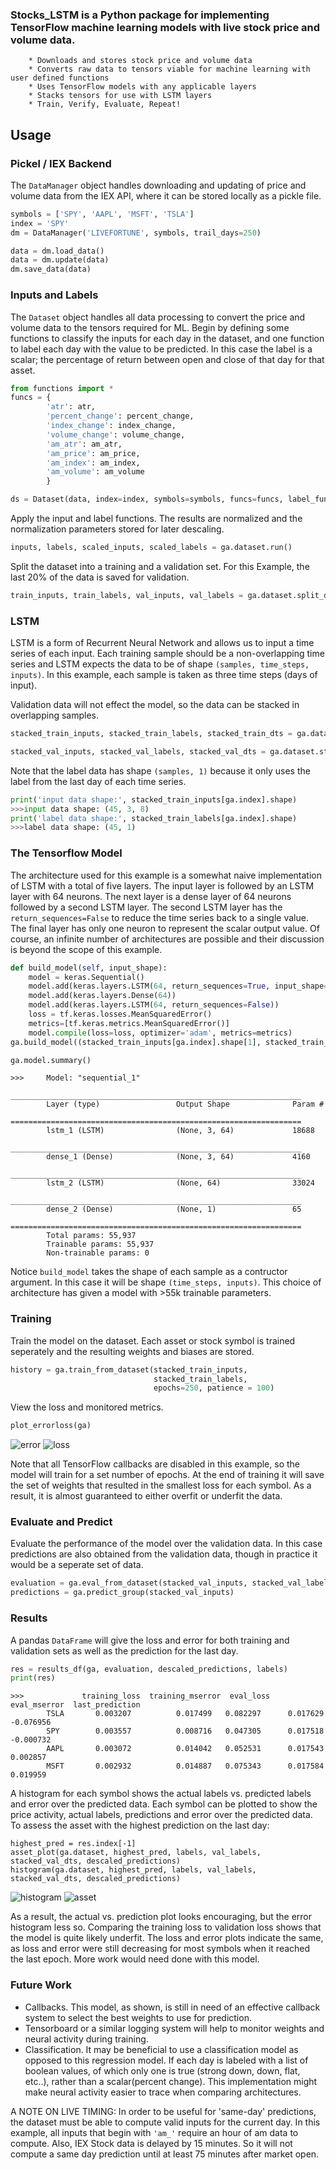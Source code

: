
### Stocks_LSTM is a Python package for implementing TensorFlow machine learning models with live stock price and volume data.

        * Downloads and stores stock price and volume data
        * Converts raw data to tensors viable for machine learning with user defined functions
        * Uses TensorFlow models with any applicable layers
        * Stacks tensors for use with LSTM layers
        * Train, Verify, Evaluate, Repeat!

## Usage

### Pickel / IEX Backend

The `DataManager` object handles downloading and updating of price and volume data from the IEX API, where it can be stored  locally as a pickle file.

```python
symbols = ['SPY', 'AAPL', 'MSFT', 'TSLA']
index = 'SPY'
dm = DataManager('LIVEFORTUNE', symbols, trail_days=250)

data = dm.load_data()
data = dm.update(data)
dm.save_data(data)
```

### Inputs and Labels

The `Dataset` object handles all data processing to convert the price and volume data to the tensors required for ML.
Begin by defining some functions to classify the inputs for each day in the dataset, and one function to label each day with the value to be predicted.  In this case the label is a scalar; the percentage of return between open and close of that day for that asset.

```python
from functions import *
funcs = {
        'atr': atr,
        'percent_change': percent_change,
        'index_change': index_change,
        'volume_change': volume_change,
        'am_atr': am_atr,
        'am_price': am_price,
        'am_index': am_index,
        'am_volume': am_volume
        }

ds = Dataset(data, index=index, symbols=symbols, funcs=funcs, label_func=close_label)
```

Apply the input and label functions.  The results are normalized and the normalization parameters stored for later descaling.

```python
inputs, labels, scaled_inputs, scaled_labels = ga.dataset.run()
```

Split the dataset into a training and a validation set.  For this Example, the last 20% of the data is saved for validation.

```python
train_inputs, train_labels, val_inputs, val_labels = ga.dataset.split_data(scaled_inputs, scaled_labels, ratio=0.8)
```

### LSTM

LSTM is a form of Recurrent Neural Network and allows us to input a time series of each input.  Each training sample should be a non-overlapping time series and LSTM expects the data to be of shape `(samples, time_steps, inputs)`.  In this example, each sample is taken as three time steps (days of input).  

Validation data will not effect the model, so the data can be stacked in overlapping samples.

```python
stacked_train_inputs, stacked_train_labels, stacked_train_dts = ga.dataset.stack_inputs(train_inputs, train_labels, STACK_DAYS=3)

stacked_val_inputs, stacked_val_labels, stacked_val_dts = ga.dataset.stack_dense_inputs(val_inputs, val_labels, STACK_DAYS=3)
```

Note that the label data has shape `(samples, 1)` because it only uses the label from the last day of each time series.

```python
print('input data shape:', stacked_train_inputs[ga.index].shape)
>>>input data shape: (45, 3, 8)
print('label data shape:', stacked_train_labels[ga.index].shape)
>>>label data shape: (45, 1)
```

### The Tensorflow Model

The architecture used for this example is a somewhat naive implementation of LSTM with a total of five layers. The input layer is followed by an LSTM layer with 64 neurons.  The next layer is a dense layer of 64 neurons followed by a second LSTM layer.  The second LSTM layer has the `return_sequences=False` to reduce the time series back to a single value.  The final layer has only one neuron to represent the scalar output value.  Of course, an infinite number of architectures are possible and their discussion is beyond the scope of this example.

```python
def build_model(self, input_shape):
    model = keras.Sequential()
    model.add(keras.layers.LSTM(64, return_sequences=True, input_shape=input_shape, activation='tanh'))
    model.add(keras.layers.Dense(64))
    model.add(keras.layers.LSTM(64, return_sequences=False))
    loss = tf.keras.losses.MeanSquaredError()
    metrics=[tf.keras.metrics.MeanSquaredError()]
    model.compile(loss=loss, optimizer='adam', metrics=metrics)
ga.build_model((stacked_train_inputs[ga.index].shape[1], stacked_train_inputs[ga.index].shape[2]))

ga.model.summary()
```
```
>>>     Model: "sequential_1"
        _________________________________________________________________
        Layer (type)                 Output Shape              Param #   
        =================================================================
        lstm_1 (LSTM)                (None, 3, 64)             18688     
        _________________________________________________________________
        dense_1 (Dense)              (None, 3, 64)             4160      
        _________________________________________________________________
        lstm_2 (LSTM)                (None, 64)                33024     
        _________________________________________________________________
        dense_2 (Dense)              (None, 1)                 65        
        =================================================================
        Total params: 55,937
        Trainable params: 55,937
        Non-trainable params: 0
```

Notice `build_model` takes the shape of each sample as a contructor argument.  In this case it will be shape `(time_steps, inputs)`.  This choice of architecture has given a model with >55k trainable parameters.

### Training

Train the model on the dataset.  Each asset or stock symbol is trained seperately and the resulting weights and biases are stored.  

```python
history = ga.train_from_dataset(stacked_train_inputs,
                                stacked_train_labels,
                                epochs=250, patience = 100)
```

View the loss and monitored metrics.

```python
plot_errorloss(ga)
```
![error](img/error.png)
![loss](img/loss.png)

Note that all TensorFlow callbacks are disabled in this example, so the model will train for a set number of epochs.  At the end of training it will save the set of weights that resulted in the smallest loss for each symbol.  As a result, it is almost guaranteed to either overfit or underfit the data.

### Evaluate and Predict

Evaluate the performance of the model over the validation data.  In this case predictions are also obtained from the validation data, though in practice it would be a seperate set of data.

```python
evaluation = ga.eval_from_dataset(stacked_val_inputs, stacked_val_labels)
predictions = ga.predict_group(stacked_val_inputs)
```

### Results

A pandas `DataFrame` will give the loss and error for both training and validation sets as well as the prediction for the last day.

```python
res = results_df(ga, evaluation, descaled_predictions, labels)
print(res)
```
```
>>>             training_loss  training_mserror  eval_loss  eval_mserror  last_prediction
        TSLA       0.003207          0.017499   0.082297      0.017629        -0.076956
        SPY        0.003557          0.008716   0.047305      0.017518        -0.000732
        AAPL       0.003072          0.014042   0.052531      0.017543         0.002857
        MSFT       0.002932          0.014887   0.075343      0.017584         0.019959
```

A histogram for each symbol shows the actual labels vs. predicted labels and error over the predicted data.
Each symbol can be plotted to show the price activity, actual labels, predictions and error over the predicted data. To assess the asset with the highest prediction on the last day:

```
highest_pred = res.index[-1]
asset_plot(ga.dataset, highest_pred, labels, val_labels, stacked_val_dts, descaled_predictions)
histogram(ga.dataset, highest_pred, labels, val_labels, stacked_val_dts, descaled_predictions)
```
![histogram](img/hist.png)
![asset](img/asset.png)

  As a result, the actual vs. prediction plot looks encouraging, but the error histogram less so.  Comparing the training loss to validation loss shows that the model is quite likely underfit.  The loss and error plots indicate the same, as loss and error were still decreasing for most symbols when it reached the last epoch.  More work would need done with this model.

### Future Work

* Callbacks.  This model, as shown, is still in need of an effective callback system to select the best weights to use for prediction.
* Tensorboard or a similar logging system will help to monitor weights and neural activity during training.
* Classification.  It may be beneficial to use a classification model as opposed to this regression model.  If each day is labeled with a list of boolean values, of which only one is true (strong down, down, flat, etc..), rather than a scalar(percent change).  This implementation might make neural activity easier to trace when comparing architectures.

A NOTE ON LIVE TIMING:  In order to be useful for 'same-day' predictions, the dataset must be able to compute valid inputs for the current day.  In this example, all inputs that begin with `'am_'` require an hour of am data to compute.  Also, IEX Stock data is delayed by 15 minutes.  So it will not compute a same day prediction until at least 75 minutes after market open.


